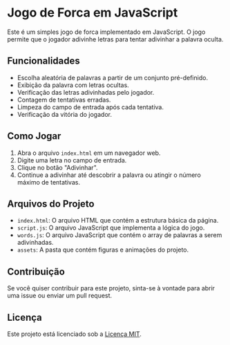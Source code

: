 # Jogo de Forca em JavaScript

Este é um simples jogo de forca implementado em JavaScript. O jogo permite que o jogador adivinhe letras para tentar adivinhar a palavra oculta.

## Funcionalidades

- Escolha aleatória de palavras a partir de um conjunto pré-definido.
- Exibição da palavra com letras ocultas.
- Verificação das letras adivinhadas pelo jogador.
- Contagem de tentativas erradas.
- Limpeza do campo de entrada após cada tentativa.
- Verificação da vitória do jogador.

## Como Jogar

1. Abra o arquivo `index.html` em um navegador web.
2. Digite uma letra no campo de entrada.
3. Clique no botão "Adivinhar".
4. Continue a adivinhar até descobrir a palavra ou atingir o número máximo de tentativas.

## Arquivos do Projeto

- `index.html`: O arquivo HTML que contém a estrutura básica da página.
- `script.js`: O arquivo JavaScript que implementa a lógica do jogo.
- `words.js`: O arquivo JavaScript que contém o array de palavras a serem adivinhadas.
- `assets`: A pasta que contém figuras e animações do projeto.

## Contribuição

Se você quiser contribuir para este projeto, sinta-se à vontade para abrir uma issue ou enviar um pull request.

## Licença

Este projeto está licenciado sob a [Licença MIT](LICENSE).
